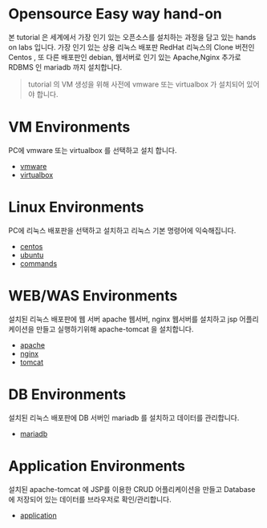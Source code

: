 # Opensource Easy way hand-on

본 tutorial 은 세계에서 가장 인기 있는 오픈소스를 설치하는 과정을 담고 있는 hands on labs 입니다.
가장 인기 있는 상용 리눅스 배포판 RedHat 리눅스의 Clone 버전인 Centos , 또 다른 배포판인 debian,
웹서버로 인기 있는 Apache,Nginx 추가로 RDBMS 인 mariadb 까지 설치합니다.

> tutorial 의 VM 생성을 위해 사전에 vmware 또는 virtualbox 가 설치되어 있어야 합니다.

# VM Environments
PC에 vmware 또는 virtualbox 를 선택하고 설치 합니다.
* [vmware](./vmware/README.md)
* [virtualbox](./vbox/README.md)

# Linux Environments
PC에 리눅스 배포판을 선택하고 설치하고 리눅스 기본 명령어에 익숙해집니다.
* [centos](./centos/README.md)
* [ubuntu](./ubuntu/README.md)
* [commands](./commands/README.md)

# WEB/WAS Environments
설치된 리눅스 배포판에 웹 서버 apache 웹서버,  nginx 웹서버를 설치하고 jsp 어플리케이션을 만들고 실행하기위해 apache-tomcat 을 설치합니다.  
* [apache](./apache/README.md)
* [nginx](./nginx/README.md)
* [tomcat](./tomcat/README.md)

# DB Environments
설치된 리눅스 배포판에 DB 서버인 mariadb 를 설치하고 데이터를 관리합니다.
* [mariadb](./mariadb/README.md)

# Application Environments
설치된 apache-tomcat 에 JSP를 이용한 CRUD 어플리케이션을 만들고 Database에 저장되어 있는 데이터를 브라우저로 확인/관리합니다.
* [application](./app/README.md)
